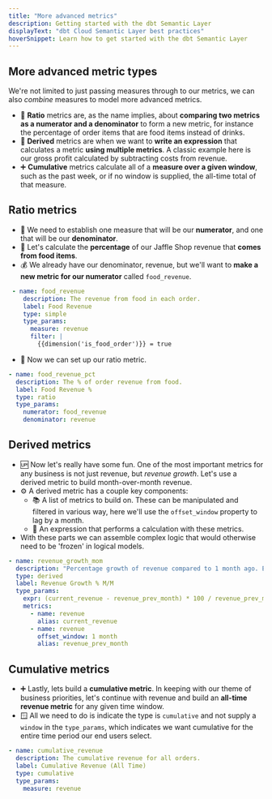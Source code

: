 ```yaml
---
title: "More advanced metrics"
description: Getting started with the dbt Semantic Layer
displayText: "dbt Cloud Semantic Layer best practices"
hoverSnippet: Learn how to get started with the dbt Semantic Layer
---
```


## More advanced metric types

We're not limited to just passing measures through to our metrics, we can also _combine_ measures to model more advanced metrics.

- 🍊 **Ratio** metrics are, as the name implies, about **comparing two metrics as a numerator and a denominator** to form a new metric, for instance the percentage of order items that are food items instead of drinks.
- 🧱 **Derived** metrics are when we want to **write an expression** that calculates a metric **using multiple metrics**. A classic example here is our gross profit calculated by subtracting costs from revenue.
- ➕ **Cumulative** metrics calculate all of a **measure over a given window**, such as the past week, or if no window is supplied, the all-time total of that measure.

## Ratio metrics

- 🔢 We need to establish one measure that will be our **numerator**, and one that will be our **denominator**.
- 🥪 Let's calculate the **percentage** of our Jaffle Shop revenue that **comes from food items**.
- 💰 We already have our denominator, revenue, but we'll want to **make a new metric for our numerator** called `food_revenue`.

```YAML
 - name: food_revenue
    description: The revenue from food in each order.
    label: Food Revenue
    type: simple
    type_params:
      measure: revenue
      filter: |
        {{dimension('is_food_order')}} = true
```

- 📝 Now we can set up our ratio metric.

```YAML
- name: food_revenue_pct
  description: The % of order revenue from food.
  label: Food Revenue %
  type: ratio
  type_params:
    numerator: food_revenue
    denominator: revenue
```

## Derived metrics

- 🆙 Now let's really have some fun. One of the most important metrics for any business is not just revenue, but _revenue growth_. Let's use a derived metric to build month-over-month revenue.
- ⚙️ A derived metric has a couple key components:
  - 📚 A list of metrics to build on. These can be manipulated and filtered in various way, here we'll use the `offset_window` property to lag by a month.
  - 🧮 An expression that performs a calculation with these metrics.
- With these parts we can assemble complex logic that would otherwise need to be 'frozen' in logical models.

```YAML
- name: revenue_growth_mom
  description: "Percentage growth of revenue compared to 1 month ago. Excluded tax"
  type: derived
  label: Revenue Growth % M/M
  type_params:
    expr: (current_revenue - revenue_prev_month) * 100 / revenue_prev_month
    metrics:
      - name: revenue
        alias: current_revenue
      - name: revenue
        offset_window: 1 month
        alias: revenue_prev_month
```

## Cumulative metrics

- ➕ Lastly, lets build a **cumulative metric**. In keeping with our theme of business priorities, let's continue with revenue and build an **all-time revenue metric** for any given time window.
- 🪟 All we need to do is indicate the type is `cumulative` and not supply a `window` in the `type_params`, which indicates we want cumulative for the entire time period our end users select.

```YAML
- name: cumulative_revenue
  description: The cumulative revenue for all orders.
  label: Cumulative Revenue (All Time)
  type: cumulative
  type_params:
    measure: revenue
```
